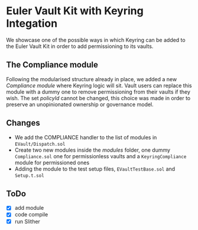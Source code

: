 # Euler Vault Kit with Keyring Integation
We showcase one of the possible ways in which Keyring can be added to the Euler Vault Kit in order to add permissioning to its vaults.

## The Compliance module
Following the modularised structure already in place, we added a new *Compliance module* where Keyring logic will sit. Vault users can replace this module with a dummy one to remove permissioning from their vaults if they wish.
The set *policyId* cannot be changed, this choice was made in order to preserve an unopinionated ownership or governance model.

## Changes
- We add the COMPLIANCE handler to the list of modules in `EVault/Dispatch.sol`
- Create two new modules inside the *modules* folder, one dummy `Compliance.sol` one for permissionless vaults and a `KeyringCompliance` module for permissioned ones
- Adding the module to the test setup files, `EVaultTestBase.sol` and `Setup.t.sol`

## ToDo
- [x] add module
- [x] code compile
- [x] run Slither
